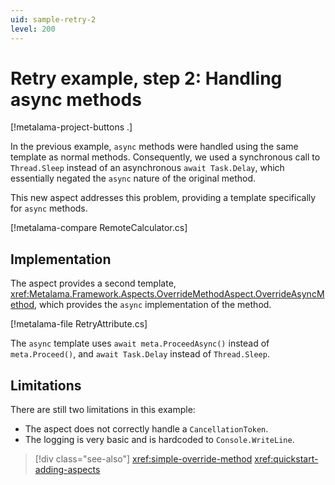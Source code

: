 ```yaml
---
uid: sample-retry-2
level: 200
---
```


# Retry example, step 2: Handling async methods

[!metalama-project-buttons .]

In the previous example, `async` methods were handled using the same template as normal methods. Consequently, we used a synchronous call to `Thread.Sleep` instead of an asynchronous `await Task.Delay`, which essentially negated the `async` nature of the original method.

This new aspect addresses this problem, providing a template specifically for `async` methods.

[!metalama-compare RemoteCalculator.cs]

## Implementation

The aspect provides a second template, <xref:Metalama.Framework.Aspects.OverrideMethodAspect.OverrideAsyncMethod>, which provides the `async` implementation of the method.

[!metalama-file RetryAttribute.cs]

The `async` template uses `await meta.ProceedAsync()` instead of `meta.Proceed()`, and `await Task.Delay` instead of `Thread.Sleep`.

## Limitations

There are still two limitations in this example:

* The aspect does not correctly handle a `CancellationToken`.
* The logging is very basic and is hardcoded to `Console.WriteLine`.

> [!div class="see-also"]
> <xref:simple-override-method>
> <xref:quickstart-adding-aspects>

